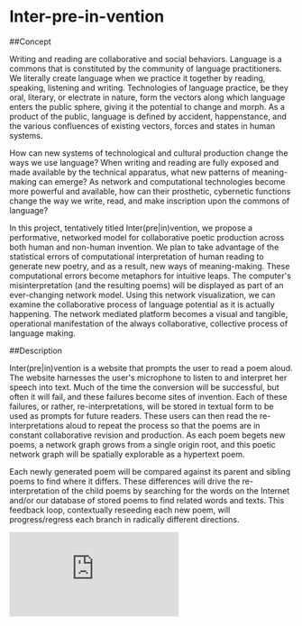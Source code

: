 # Inter-pre-in-vention

##Concept

Writing and reading are collaborative and social behaviors. Language is a commons that is constituted by the community of language practitioners. We literally create language when we practice it together by reading, speaking, listening and writing. Technologies of language practice, be they oral, literary, or electrate in nature, form the vectors along which language enters the public sphere, giving it the potential to change and morph. As a product of the public, language is defined by accident, happenstance, and the various confluences of existing vectors, forces and states in human systems.

How can new systems of technological and cultural production change the ways we use language? When writing and reading are fully exposed and made available by the technical apparatus, what new patterns of meaning-making can emerge? As network and computational technologies become more powerful and available, how can their prosthetic, cybernetic functions change the way we write, read, and make inscription upon the commons of language?

In this project, tentatively titled Inter(pre|in)vention, we propose a performative, networked model for collaborative poetic production across both human and non-human invention. We plan to take advantage of the statistical errors of computational interpretation of human reading to generate new poetry, and as a result, new ways of meaning-making. These computational errors become metaphors for intuitive leaps. The computer's misinterpretation (and the resulting poems) will be displayed as part of an ever-changing network model. Using this network visualization, we can examine the collaborative process of language potential as it is actually happening. The network mediated platform becomes a visual and tangible, operational manifestation of the always collaborative, collective process of language making.

##Description

 Inter(pre|in)vention is a website that prompts the user to read a poem aloud. The website harnesses the user's microphone to listen to and interpret her speech into text. Much of the time the conversion will be successful, but often it will fail, and these failures become sites of invention. Each of these failures, or rather, re-interpretations, will be stored in textual form to be used as prompts for future readers. These users can then read the re-interpretations aloud to repeat the process so that the poems are in constant collaborative revision and production. As each poem begets new poems, a network graph grows from a single origin root, and this poetic network graph will be spatially explorable as a hypertext poem.

Each newly generated poem will be compared against its parent and sibling poems to find where it differs. These differences will drive the re-interpretation of the child poems by searching for the words on the Internet and/or our database of stored poems to find related words and texts. This feedback loop, contextually reseeding each new poem, will progress/regress each branch in radically different directions. 

![figure 1](http://pcluster.cise.ufl.edu/dokuwiki/lib/exe/fetch.php?cache=&media=wiki:group:workgroup_5:treediagram.png "Figure 1")